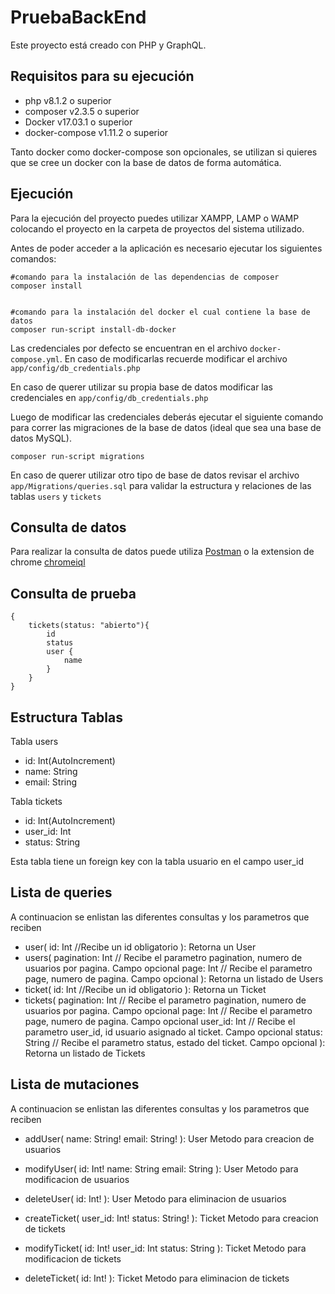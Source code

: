 # PruebaBackEnd

Este proyecto está creado con PHP y GraphQL.

## Requisitos para su ejecución

- php v8.1.2 o superior
- composer v2.3.5 o superior
- Docker v17.03.1 o superior
- docker-compose v1.11.2 o superior

Tanto docker como docker-compose son opcionales, se utilizan si quieres que se cree un docker con la base de datos de forma automática.

## Ejecución

Para la ejecución del proyecto puedes utilizar XAMPP, LAMP o WAMP colocando el proyecto en la carpeta de proyectos del sistema utilizado.

Antes de poder acceder a la aplicación es necesario ejecutar los siguientes comandos:

```
#comando para la instalación de las dependencias de composer
composer install


#comando para la instalación del docker el cual contiene la base de datos
composer run-script install-db-docker
```

Las credenciales por defecto se encuentran en el archivo `docker-compose.yml`.
En caso de modificarlas recuerde modificar el archivo `app/config/db_credentials.php`

En caso de querer utilizar su propia base de datos modificar las credenciales en `app/config/db_credentials.php`

Luego de modificar las credenciales deberás ejecutar el siguiente comando para correr las migraciones de la base de datos (ideal que sea una base de datos MySQL).

```
composer run-script migrations
```

En caso de querer utilizar otro tipo de base de datos revisar el archivo `app/Migrations/queries.sql` para validar la estructura y relaciones de las tablas `users` y `tickets`

## Consulta de datos

Para realizar la consulta de datos puede utiliza [Postman](https://www.postman.com/downloads/) o la extension de chrome [chromeiql](https://chrome.google.com/webstore/detail/chromeiql/fkkiamalmpiidkljmicmjfbieiclmeij)

## Consulta de prueba

```
{
    tickets(status: "abierto"){
        id
        status
        user {
            name
        }
    }
}
```

## Estructura Tablas

Tabla users

- id: Int(AutoIncrement)
- name: String
- email: String

Tabla tickets

- id: Int(AutoIncrement)
- user_id: Int
- status: String

Esta tabla tiene un foreign key con la tabla usuario en el campo user_id

## Lista de queries

A continuacion se enlistan las diferentes consultas y los parametros que reciben

- user(
        id: Int //Recibe un id obligatorio
    ): Retorna un User
- users(
        pagination: Int // Recibe el parametro pagination, numero de usuarios por pagina. Campo opcional
        page: Int // Recibe el parametro page, numero de pagina. Campo opcional
    ): Retorna un listado de Users
- ticket(
        id: Int //Recibe un id obligatorio
    ): Retorna un Ticket
- tickets(
        pagination: Int // Recibe el parametro pagination, numero de usuarios por pagina. Campo opcional
        page: Int // Recibe el parametro page, numero de pagina. Campo opcional
        user_id: Int // Recibe el parametro user_id, id usuario asignado al ticket. Campo opcional
        status: String // Recibe el parametro status, estado del ticket. Campo opcional
    ): Retorna un listado de Tickets

## Lista de mutaciones

A continuacion se enlistan las diferentes consultas y los parametros que reciben

- addUser(
        name: String!
        email: String!
    ): User
    Metodo para creacion de usuarios

- modifyUser(
        id: Int!
        name: String
        email: String
    ): User
    Metodo para modificacion de usuarios

- deleteUser(
        id: Int!
    ): User
    Metodo para eliminacion de usuarios

- createTicket(
        user_id: Int!
        status: String!
    ): Ticket
    Metodo para creacion de tickets

- modifyTicket(
        id: Int!
        user_id: Int
        status: String
    ): Ticket
    Metodo para modificacion de tickets

- deleteTicket(
        id: Int!
    ): Ticket
    Metodo para eliminacion de tickets
